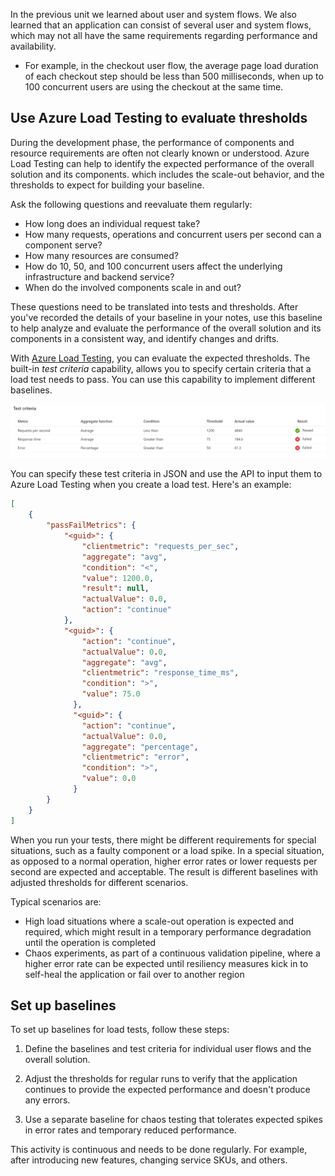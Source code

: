 In the previous unit we learned about user and system flows. We also learned that an application can consist of several user and system flows, which may not all have the same requirements regarding performance and availability.

- For example, in the checkout user flow, the average page load duration of each checkout step should be less than 500 milliseconds, when up to 100 concurrent users are using the checkout at the same time.

## Use Azure Load Testing to evaluate thresholds

During the development phase, the performance of components and resource requirements are often not clearly known or understood. Azure Load Testing can help to identify the expected performance of the overall solution and its components. which includes the scale-out behavior, and the thresholds to expect for building your baseline.

Ask the following questions and reevaluate them regularly:

- How long does an individual request take?
- How many requests, operations and concurrent users per second can a component serve?
- How many resources are consumed?
- How do 10, 50, and 100 concurrent users affect the underlying infrastructure and backend service?
- When do the involved components scale in and out?

These questions need to be translated into tests and thresholds. After you've recorded the details of your baseline in your notes, use this baseline to help analyze and evaluate the performance of the overall solution and its components in a consistent way, and identify changes and drifts.

With [Azure Load Testing](/azure/load-testing/overview-what-is-azure-load-testing), you can evaluate the expected thresholds. The built-in *test criteria* capability, allows you to specify certain criteria that a load test needs to pass. You can use this capability to implement different baselines.

![Diagram showing sample test criteria.](../media/deployment-testing-test-criteria.png)

You can specify these test criteria in JSON and use the API to input them to Azure Load Testing when you create a load test. Here's an example:

```json
[
    {
        "passFailMetrics": {
            "<guid>": {
                "clientmetric": "requests_per_sec",
                "aggregate": "avg",
                "condition": "<",
                "value": 1200.0,
                "result": null,
                "actualValue": 0.0,
                "action": "continue"
            },
            "<guid>": {
                "action": "continue",
                "actualValue": 0.0,
                "aggregate": "avg",
                "clientmetric": "response_time_ms",
                "condition": ">",
                "value": 75.0
              },
              "<guid>": {
                "action": "continue",
                "actualValue": 0.0,
                "aggregate": "percentage",
                "clientmetric": "error",
                "condition": ">",
                "value": 0.0
              }
        }
    }
]
```

When you run your tests, there might be different requirements for special situations, such as a faulty component or a load spike. In a special situation, as opposed to a normal operation, higher error rates or lower requests per second are expected and acceptable. The result is different baselines with adjusted thresholds for different scenarios.

Typical scenarios are:

- High load situations where a scale-out operation is expected and required, which might result in a temporary performance degradation until the operation is completed
- Chaos experiments, as part of a continuous validation pipeline, where a higher error rate can be expected until resiliency measures kick in to self-heal the application or fail over to another region

## Set up baselines

To set up baselines for load tests, follow these steps:

1. Define the baselines and test criteria for individual user flows and the overall solution.

1. Adjust the thresholds for regular runs to verify that the application continues to provide the expected performance and doesn't produce any errors.

1. Use a separate baseline for chaos testing that tolerates expected spikes in error rates and temporary reduced performance.

This activity is continuous and needs to be done regularly. For example, after introducing new features, changing service SKUs, and others.
